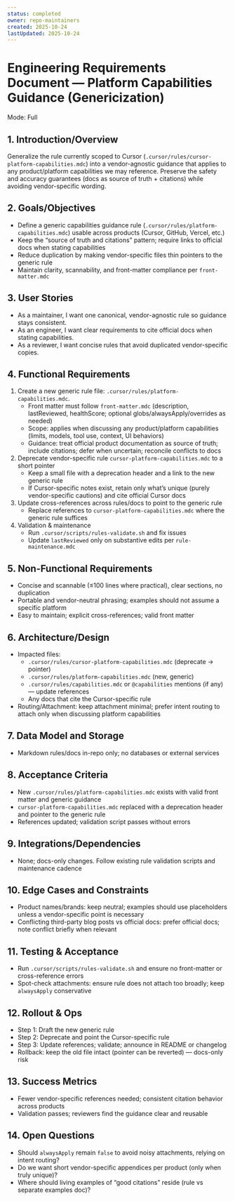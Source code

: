 ```yaml
---
status: completed
owner: repo-maintainers
created: 2025-10-24
lastUpdated: 2025-10-24
---
```


# Engineering Requirements Document — Platform Capabilities Guidance (Genericization)

Mode: Full

## 1. Introduction/Overview

Generalize the rule currently scoped to Cursor (`.cursor/rules/cursor-platform-capabilities.mdc`) into a vendor-agnostic guidance that applies to any product/platform capabilities we may reference. Preserve the safety and accuracy guarantees (docs as source of truth + citations) while avoiding vendor-specific wording.

## 2. Goals/Objectives

- Define a generic capabilities guidance rule (`.cursor/rules/platform-capabilities.mdc`) usable across products (Cursor, GitHub, Vercel, etc.)
- Keep the “source of truth and citations” pattern; require links to official docs when stating capabilities
- Reduce duplication by making vendor-specific files thin pointers to the generic rule
- Maintain clarity, scannability, and front-matter compliance per `front-matter.mdc`

## 3. User Stories

- As a maintainer, I want one canonical, vendor-agnostic rule so guidance stays consistent.
- As an engineer, I want clear requirements to cite official docs when stating capabilities.
- As a reviewer, I want concise rules that avoid duplicated vendor-specific copies.

## 4. Functional Requirements

1. Create a new generic rule file: `.cursor/rules/platform-capabilities.mdc`.
   - Front matter must follow `front-matter.mdc` (description, lastReviewed, healthScore; optional globs/alwaysApply/overrides as needed)
   - Scope: applies when discussing any product/platform capabilities (limits, models, tool use, context, UI behaviors)
   - Guidance: treat official product documentation as source of truth; include citations; defer when uncertain; reconcile conflicts to docs
2. Deprecate vendor-specific rule `cursor-platform-capabilities.mdc` to a short pointer
   - Keep a small file with a deprecation header and a link to the new generic rule
   - If Cursor-specific notes exist, retain only what’s unique (purely vendor-specific cautions) and cite official Cursor docs
3. Update cross-references across rules/docs to point to the generic rule
   - Replace references to `cursor-platform-capabilities.mdc` where the generic rule suffices
4. Validation & maintenance
   - Run `.cursor/scripts/rules-validate.sh` and fix issues
   - Update `lastReviewed` only on substantive edits per `rule-maintenance.mdc`

## 5. Non-Functional Requirements

- Concise and scannable (≤100 lines where practical), clear sections, no duplication
- Portable and vendor-neutral phrasing; examples should not assume a specific platform
- Easy to maintain; explicit cross-references; valid front matter

## 6. Architecture/Design

- Impacted files:
  - `.cursor/rules/cursor-platform-capabilities.mdc` (deprecate → pointer)
  - `.cursor/rules/platform-capabilities.mdc` (new, generic)
  - `.cursor/rules/capabilities.mdc` or `@capabilities` mentions (if any) — update references
  - Any docs that cite the Cursor-specific rule
- Routing/Attachment: keep attachment minimal; prefer intent routing to attach only when discussing platform capabilities

## 7. Data Model and Storage

- Markdown rules/docs in-repo only; no databases or external services

## 8. Acceptance Criteria

- New `.cursor/rules/platform-capabilities.mdc` exists with valid front matter and generic guidance
- `cursor-platform-capabilities.mdc` replaced with a deprecation header and pointer to the generic rule
- References updated; validation script passes without errors

## 9. Integrations/Dependencies

- None; docs-only changes. Follow existing rule validation scripts and maintenance cadence

## 10. Edge Cases and Constraints

- Product names/brands: keep neutral; examples should use placeholders unless a vendor-specific point is necessary
- Conflicting third-party blog posts vs official docs: prefer official docs; note conflict briefly when relevant

## 11. Testing & Acceptance

- Run `.cursor/scripts/rules-validate.sh` and ensure no front-matter or cross-reference errors
- Spot-check attachments: ensure rule does not attach too broadly; keep `alwaysApply` conservative

## 12. Rollout & Ops

- Step 1: Draft the new generic rule
- Step 2: Deprecate and point the Cursor-specific rule
- Step 3: Update references; validate; announce in README or changelog
- Rollback: keep the old file intact (pointer can be reverted) — docs-only risk

## 13. Success Metrics

- Fewer vendor-specific references needed; consistent citation behavior across products
- Validation passes; reviewers find the guidance clear and reusable

## 14. Open Questions

- Should `alwaysApply` remain `false` to avoid noisy attachments, relying on intent routing?
- Do we want short vendor-specific appendices per product (only when truly unique)?
- Where should living examples of “good citations” reside (rule vs separate examples doc)?
